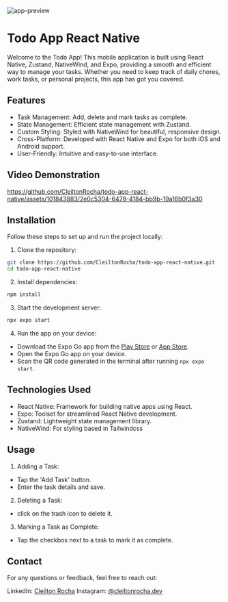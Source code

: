 
![app-preview](https://github.com/CleiltonRocha/todo-app-react-native/assets/101843883/f261148b-c8b4-4ee0-a5e6-890a19d81c2b)

# Todo App React Native

Welcome to the Todo App! This mobile application is built using React Native, Zustand, NativeWind, and Expo, providing a smooth and efficient way to manage your tasks. Whether you need to keep track of daily chores, work tasks, or personal projects, this app has got you covered.

## Features
 - Task Management: Add, delete and mark tasks as complete.
 - State Management: Efficient state management with Zustand.
 - Custom Styling: Styled with NativeWind for beautiful, responsive design.
 - Cross-Platform: Developed with React Native and Expo for both iOS and Android support.
 - User-Friendly: Intuitive and easy-to-use interface.

## Video Demonstration



https://github.com/CleiltonRocha/todo-app-react-native/assets/101843883/2e0c5304-6478-4184-bb9b-19a16b0f3a30



## Installation
Follow these steps to set up and run the project locally:

1. Clone the repository:
```bash
git clone https://github.com/CleiltonRocha/todo-app-react-native.git
cd todo-app-react-native
```
2. Install dependencies:
```bash
npm install
```
3. Start the development server:
```bash
npx expo start
```
4. Run the app on your device:
 - Download the Expo Go app from the [Play Store](https://play.google.com/store/apps/details?id=host.exp.exponent&hl=pt_BR&gl=US) or [App Store](https://apps.apple.com/br/app/expo-go/id982107779).
 - Open the Expo Go app on your device.
 - Scan the QR code generated in the terminal after running `npx expo start`.


## Technologies Used

 - React Native: Framework for building native apps using React.
 - Expo: Toolset for streamlined React Native development.
 - Zustand: Lightweight state management library.
 - NativeWind: For styling based in Tailwindcss

## Usage
1. Adding a Task:
 - Tap the 'Add Task' button.
 - Enter the task details and save.

2. Deleting a Task:
 - click on the trash icon to delete it.

3. Marking a Task as Complete:
 - Tap the checkbox next to a task to mark it as complete.

## Contact
For any questions or feedback, feel free to reach out:

LinkedIn: [Cleilton Rocha](https://www.linkedin.com/in/cleilton-rocha/)
Instagram: [@cleiltonrocha.dev](https://www.instagram.com/cleiltonrocha.dev/)

